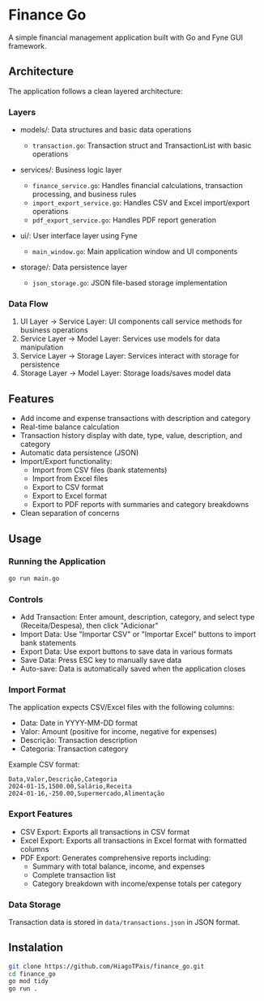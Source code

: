 # Finance Go

A simple financial management application built with Go and Fyne GUI framework.

## Architecture

The application follows a clean layered architecture:

### Layers

- models/: Data structures and basic data operations
  - `transaction.go`: Transaction struct and TransactionList with basic operations

- services/: Business logic layer
  - `finance_service.go`: Handles financial calculations, transaction processing, and business rules
  - `import_export_service.go`: Handles CSV and Excel import/export operations
  - `pdf_export_service.go`: Handles PDF report generation

- ui/: User interface layer using Fyne
  - `main_window.go`: Main application window and UI components

- storage/: Data persistence layer
  - `json_storage.go`: JSON file-based storage implementation

### Data Flow

1. UI Layer → Service Layer: UI components call service methods for business operations
2. Service Layer → Model Layer: Services use models for data manipulation
3. Service Layer → Storage Layer: Services interact with storage for persistence
4. Storage Layer → Model Layer: Storage loads/saves model data

## Features

- Add income and expense transactions with description and category
- Real-time balance calculation
- Transaction history display with date, type, value, description, and category
- Automatic data persistence (JSON)
- Import/Export functionality:
  - Import from CSV files (bank statements)
  - Import from Excel files
  - Export to CSV format
  - Export to Excel format
  - Export to PDF reports with summaries and category breakdowns
- Clean separation of concerns

## Usage

### Running the Application

```bash
go run main.go
```

### Controls

- Add Transaction: Enter amount, description, category, and select type (Receita/Despesa), then click "Adicionar"
- Import Data: Use "Importar CSV" or "Importar Excel" buttons to import bank statements
- Export Data: Use export buttons to save data in various formats
- Save Data: Press ESC key to manually save data
- Auto-save: Data is automatically saved when the application closes

### Import Format

The application expects CSV/Excel files with the following columns:
- Data: Date in YYYY-MM-DD format
- Valor: Amount (positive for income, negative for expenses)
- Descrição: Transaction description
- Categoria: Transaction category

Example CSV format:
```csv
Data,Valor,Descrição,Categoria
2024-01-15,1500.00,Salário,Receita
2024-01-16,-250.00,Supermercado,Alimentação
```

### Export Features

- CSV Export: Exports all transactions in CSV format
- Excel Export: Exports all transactions in Excel format with formatted columns
- PDF Export: Generates comprehensive reports including:
  - Summary with total balance, income, and expenses
  - Complete transaction list
  - Category breakdown with income/expense totals per category

### Data Storage

Transaction data is stored in `data/transactions.json` in JSON format.

## Instalation

```bash
git clone https://github.com/HiagoTPais/finance_go.git
cd finance_go
go mod tidy
go run .
